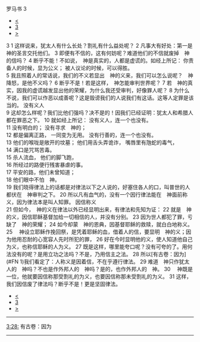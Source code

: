 ﻿





 罗马书 3




* [<](bible/ROM02.md)
* [3](bible/ROM.md)
* [>](bible/ROM04.md)



 
3 
1 这样说来，犹太人有什么长处？割礼有什么益处呢？ 
2 凡事大有好处：第一是　神的圣言交托他们。 
3 即便有不信的，这有何妨呢？难道他们的不信就废掉　神的信吗？ 
4 断乎不能！不如说，　神是真实的，人都是虚谎的。如经上所记： 你责备人的时候，显为公义； 被人议论的时候，可以得胜。  
5 我且照着人的常话说，我们的不义若显出　神的义来，我们可以怎么说呢？　神降怒，是他不义吗？ 
6 断乎不是！若是这样，　神怎能审判世界呢？ 
7 若　神的真实，因我的虚谎越发显出他的荣耀，为什么我还受审判，好像罪人呢？ 
8 为什么不说，我们可以作恶以成善呢？这是毁谤我们的人说我们有这话。这等人定罪是该当的。 没有义人  
9 这却怎么样呢？我们比他们强吗？决不是的！因我们已经证明：犹太人和希腊人都在罪恶之下。 
10 就如经上所记： 没有义人，连一个也没有。  
11 没有明白的； 没有寻求　神的；  
12 都是偏离正路， 一同变为无用。 没有行善的，连一个也没有。  
13 他们的喉咙是敞开的坟墓； 他们用舌头弄诡诈， 嘴唇里有虺蛇的毒气，  
14 满口是咒骂苦毒。  
15 杀人流血， 他们的脚飞跑，  
16 所经过的路便行残害暴虐的事。  
17 平安的路，他们未曾知道；  
18 他们眼中不怕　神。  
19 我们晓得律法上的话都是对律法以下之人说的，好塞住各人的口，叫普世的人都伏在　神审判之下。 
20 所以凡有血气的，没有一个因行律法能在　神面前称义，因为律法本是叫人知罪。 因信称义  
21 但如今，　神的义在律法以外已经显明出来，有律法和先知为证： 
22 就是　神的义，因信耶稣基督加给一切相信的人，并没有分别。 
23 因为世人都犯了罪，亏缺了　神的荣耀； 
24 如今却蒙　神的恩典，因基督耶稣的救赎，就白白地称义。 
25 　神设立耶稣作挽回祭，是凭着耶稣的血，借着人的信，要显明　神的义；因为他用忍耐的心宽容人先时所犯的罪， 
26 好在今时显明他的义，使人知道他自己为义，也称信耶稣的人为义。 
27 既是这样，哪里能夸口呢？没有可夸的了。用何法没有的呢？是用立功之法吗？不是，乃用信主之法。 
28 所以[有古卷：因为](#FN
1)我们看定了：人称义是因着信，不在乎遵行律法。 
29 难道　神只作犹太人的　神吗？不也是作外邦人的　神吗？是的，也作外邦人的　神。 
30 　神既是一位，他就要因信称那受割礼的为义，也要因信称那未受割礼的为义。 
31 这样，我们因信废了律法吗？断乎不是！更是坚固律法。 
* [<](bible/ROM02.md)
* [3](bible/ROM.md)
* [>](bible/ROM04.md)





---


[3:28:](#V28)
有古卷：因为




---









